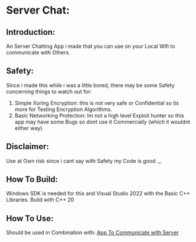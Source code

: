 # Server Chat:

## Introduction:
An Server Chatting App i made that you can use on your Local Wifi to communicate with Others.

## Safety:
Since i made this while i was a little bored, there may be some Safety concerning things to watch out for:
1. Simple Xoring Encryption: this is not very safe or Confidential so its more for Testing Encryption Algorithms.
2. Basic Networking Protection: Im not a high level Exploit hunter so this app may have some Bugs so dont use it Commercially (which it wouldnt either way)

## Disclaimer:
Use at Own risk since i cant say with Safety my Code is good ._.

## How To Build:
Windows SDK is needed for this and Visual Studio 2022 with the Basic C++ Libraries.
Build with C++ 20

## How To Use:
Should be used in Combination with: [App To Communicate with Server](https://github.com/SonnyDevInternal/Chat)
